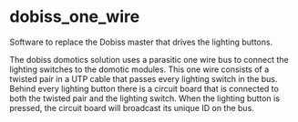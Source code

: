 # dobiss_one_wire
Software to replace the Dobiss master that drives the lighting buttons.

The dobiss domotics solution uses a parasitic one wire bus to connect the lighting switches to the domotic modules. This one wire consists of a twisted pair in a UTP cable that passes every lighting switch in the bus. Behind every lighting button there is a circuit board that is connected to both the twisted pair and the lighting switch. When the lighting button is pressed, the circuit board will broadcast its unique ID on the bus.
